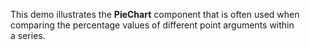 This demo illustrates the **PieChart** component that is&nbsp;often used when comparing the percentage values of&nbsp;different point arguments within a&nbsp;series.